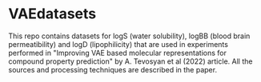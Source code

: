 # VAEdatasets
This repo contains datasets for logS (water solubility), logBB (blood brain permeatibility) and logD (lipophilicity) that are used in experiments performed in 
"Improving VAE based molecular representations for compound property prediction" by A. Tevosyan et al (2022) article. All the sources and processing techniques are described in the paper. 
